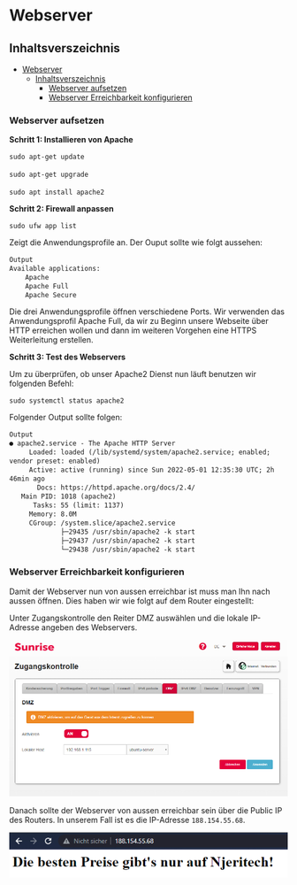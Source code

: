 # Webserver


## Inhaltsverszeichnis

- [Webserver](#webserver)
  - [Inhaltsverszeichnis](#inhaltsverszeichnis)
    - [Webserver aufsetzen](#webserver-aufsetzen)
    - [Webserver Erreichbarkeit konfigurieren](#webserver-erreichbarkeit-konfigurieren)

### Webserver aufsetzen

**Schritt 1: Installieren von Apache**

```
sudo apt-get update

sudo apt-get upgrade

sudo apt install apache2
```

**Schritt 2: Firewall anpassen**

```
sudo ufw app list
```

Zeigt die Anwendungsprofile an. Der Ouput sollte wie folgt aussehen:

```
Output
Available applications:
    Apache
    Apache Full
    Apache Secure
```

Die drei Anwendungsprofile öffnen verschiedene Ports. Wir verwenden das Anwendungsprofil Apache Full, da wir zu Beginn unsere Webseite über HTTP erreichen wollen und dann im weiteren Vorgehen eine HTTPS Weiterleitung erstellen.

**Schritt 3: Test des Webservers**

Um zu überprüfen, ob unser Apache2 Dienst nun läuft benutzen wir folgenden Befehl: 
```
sudo systemctl status apache2
```
Folgender Output sollte folgen:
```
Output
● apache2.service - The Apache HTTP Server
     Loaded: loaded (/lib/systemd/system/apache2.service; enabled; vendor preset: enabled)
     Active: active (running) since Sun 2022-05-01 12:35:30 UTC; 2h 46min ago
       Docs: https://httpd.apache.org/docs/2.4/
   Main PID: 1018 (apache2)
      Tasks: 55 (limit: 1137)
     Memory: 8.0M
     CGroup: /system.slice/apache2.service
             ├─29435 /usr/sbin/apache2 -k start
             ├─29437 /usr/sbin/apache2 -k start
             └─29438 /usr/sbin/apache2 -k start
```

### Webserver Erreichbarkeit konfigurieren


Damit der Webserver nun von aussen erreichbar ist muss man Ihn nach aussen öffnen. Dies haben wir wie folgt auf dem Router eingestellt:

Unter Zugangskontrolle den Reiter DMZ auswählen und die lokale IP-Adresse angeben des Webservers. 

![DMZ](images/Sunrise-DMZ.PNG)

Danach sollte der Webserver von aussen erreichbar sein über die Public IP des Routers. In unserem Fall ist es die IP-Adresse ``188.154.55.68``.

![Erfolgreich-auf-Public-IP-Verbunden](images/Public-IP-Web.PNG)